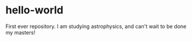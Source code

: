 # hello-world
First ever repository.
I am studying astrophysics, and can't wait to be done my masters!
